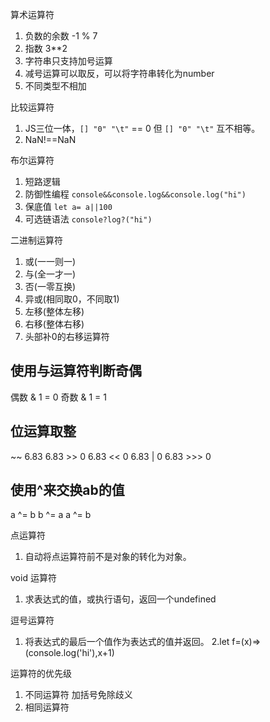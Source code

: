 算术运算符
1. 负数的余数 -1 % 7
2. 指数  3**2
3. 字符串只支持加号运算
4. 减号运算可以取反，可以将字符串转化为number
5. 不同类型不相加

比较运算符
1. JS三位一体，`[] "0" "\t"` == 0 但 `[] "0" "\t"` 互不相等。
2. NaN!==NaN

布尔运算符
1. 短路逻辑
2. 防御性编程 `console&&console.log&&console.log("hi")`
3. 保底值 `let a= a||100`
4. 可选链语法 `console?log?("hi")`

二进制运算符
1. 或(一一则一)
2. 与(全一才一)
3. 否(一零互换)
4. 异或(相同取0，不同取1)
5. 左移(整体左移)
6. 右移(整体右移)
7. 头部补0的右移运算符

## 使用与运算符判断奇偶
偶数 & 1 = 0
奇数 & 1 = 1

## 位运算取整
~~ 6.83
6.83 >> 0
6.83 << 0
6.83 | 0
6.83 >>> 0

## 使用^来交换ab的值
a ^= b
b ^= a
a ^= b

点运算符
1. 自动将点运算符前不是对象的转化为对象。

void 运算符
1. 求表达式的值，或执行语句，返回一个undefined

逗号运算符
1. 将表达式的最后一个值作为表达式的值并返回。
2.let f=(x)=>(console.log('hi'),x+1)


运算符的优先级
1. 不同运算符 加括号免除歧义
2. 相同运算符 